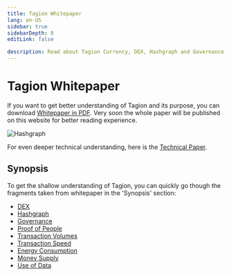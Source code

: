 ```yaml
---
title: Tagion Whitepaper
lang: en-US
sidebar: true
sidebarDepth: 0
editLink: false

description: Read about Tagion Currency, DEX, Hashgraph and Governance. Tagion is a decentralized monetary system with basic banking services built-in. We aim to create an infrastructure to unify cryptocurrencies into one interconnected system.
---
```


# Tagion Whitepaper

If you want to get better understanding of Tagion and its purpose, you can download [Whitepaper in PDF](/tagionwhitepaper.pdf). Very soon the whole paper will be published on this website for better reading experience.

<img data-src="/testsketch.jpg" loading="lazy"  alt="Hashgraph" class="wiki-image-figure lazy"/>


For even deeper technical understanding, here is the [Technical Paper](/tagiontechpaper.pdf).


## Synopsis

To get the shallow understanding of Tagion, you can quickly go though the fragments taken from whitepaper in the 'Synopsis' section:

- [DEX](/whitepaper/synopsis/dex.md)
- [Hashgraph](/whitepaper/synopsis/consensus.md)
- [Governance](/whitepaper/synopsis/governance.md)
- [Proof of People](/whitepaper/synopsis/proof-of-people.md)
- [Transaction Volumes](/whitepaper/synopsis/transaction-volumes.md)
- [Transaction Speed](/whitepaper/synopsis/transaction-speed.md)
- [Energy Consumption](/whitepaper/synopsis/energy-consumption.md)
- [Money Supply](/whitepaper/synopsis/money-supply.md)
- [Use of Data](/whitepaper/synopsis/use-of-data.md)
